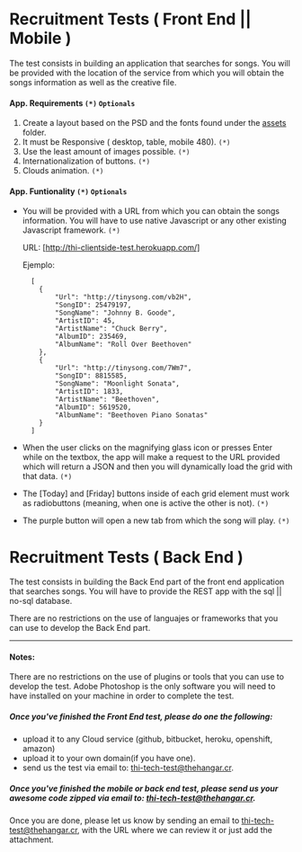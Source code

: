 Recruitment Tests ( Front End || Mobile )
==================

The test consists in building an application that searches for songs. You will be provided with the location of the service from which you will obtain the songs information as well as the creative file.

#### App. Requirements `(*)` `Optionals`
1. Create a layout based on the PSD and the fonts found under the [assets] folder.
2. It must be Responsive ( desktop, table, mobile 480). `(*)` 
3. Use the least amount of images possible. `(*)` 
4. Internationalization of buttons. `(*)` 
5. Clouds animation. `(*)` 

#### App. Funtionality `(*)` `Optionals`

* You will be provided with a URL from which you can obtain the songs information. You will have to use native Javascript or any other existing Javascript framework. `(*)` 

    URL: [http://thi-clientside-test.herokuapp.com/]

    Ejemplo:

        [
          {
              "Url": "http://tinysong.com/vb2H",
              "SongID": 25479197,
              "SongName": "Johnny B. Goode",
              "ArtistID": 45,
              "ArtistName": "Chuck Berry",
              "AlbumID": 235469,
              "AlbumName": "Roll Over Beethoven"
          },
          {
              "Url": "http://tinysong.com/7Wm7",
              "SongID": 8815585,
              "SongName": "Moonlight Sonata",
              "ArtistID": 1833,
              "ArtistName": "Beethoven",
              "AlbumID": 5619520,
              "AlbumName": "Beethoven Piano Sonatas"
          }
        ]    

* When the user clicks on the magnifying glass icon or presses Enter while on the textbox, the app will make a request to the URL provided which will return a JSON and then you will dynamically load the grid with that data. `(*)` 

* The [Today] and [Friday] buttons inside of each grid element must work as radiobuttons (meaning, when one is active the other is not). `(*)` 

* The purple button will open a new tab from which the song will play. `(*)` 


Recruitment Tests ( Back End ) 
==================

The test consists in building the Back End part of the front end application that searches songs. You will have to provide the REST app with the sql || no-sql database. 

There are no restrictions on the use of languajes or frameworks that you can use to develop the Back End part.

-----
#### Notes:
There are no restrictions on the use of plugins or tools that you can use to develop the test.
Adobe Photoshop is the only software you will need to have installed on your machine in order to complete the test.

##### Once you've finished the Front End test, please do one the following:
  - upload it to any Cloud service (github, bitbucket, heroku, openshift, amazon)
  - upload it to your own domain(if you have one).
  - send us the test via email to: thi-tech-test@thehangar.cr. 


##### Once you've finished the mobile or back end test, please send us your awesome code zipped via email to: thi-tech-test@thehangar.cr. 


Once you are done, please let us know by sending an email to [thi-tech-test@thehangar.cr], with the URL where we can review it or just add the attachment.

  [http://thi-clientside-test.herokuapp.com/]: http://thi-clientside-test.herokuapp.com/
  
  [assets]: https://github.com/thehangarcr/recruitment/tree/master/assets
  
  [thi-tech-test@thehangar.cr]: mailto:thi-tech-test@thehangar.cr


